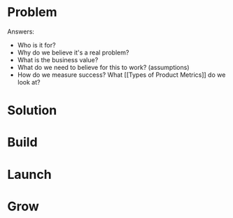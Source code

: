 # Problem
Answers:
- Who is it for?
- Why do we believe it's a real problem?
- What is the business value?
- What do we need to believe for this to work? (assumptions)
- How do we measure success? What [[Types of Product Metrics]] do we look at?

# Solution

# Build

# Launch

# Grow
